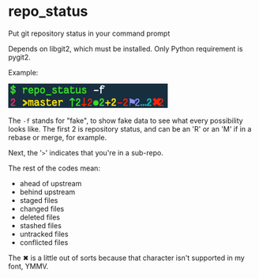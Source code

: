 # repo_status

Put git repository status in your command prompt

Depends on libgit2, which must be installed. Only Python requirement is pygit2.

Example:

![Example of repo_status](images/example.png)

The `-f` stands for "fake", to show fake data to see what every possibility
looks like. The first 2 is repository status, and can be an 'R' or an 'M' if in
a rebase or merge, for example.

Next, the '`>`' indicates that you're in a sub-repo.

The rest of the codes mean:

- ahead of upstream
- behind upstream
- staged files
- changed files
- deleted files
- stashed files
- untracked files
- conflicted files

The ✖ is a little out of sorts because that character isn't supported in my
font, YMMV.
